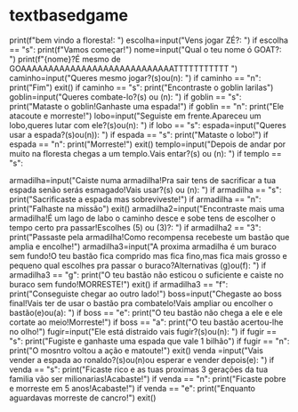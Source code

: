 <h1>textbasedgame</h1>
print(f"bem vindo a floresta!: ")
escolha=input("Vens jogar ZÉ?: ")
if escolha == "s":
  print(f"Vamos começar!")
nome=input("Qual o teu nome ó GOAT?: ")
print(f"{nome}?É mesmo de GOAAAAAAAAAAAAAAAAAAAAAAAAAAAATTTTTTTTTTT ")
caminho=input("Queres mesmo jogar?(s)ou(n): ")
if caminho == "n":
  print("Fim")
  exit()
if caminho == "s":
  print("Encontraste o goblin larilas")
  goblin=input("Queres combate-lo?(s) ou (n): ")
  if goblin == "s":
   print("Mataste o goblin!Ganhaste uma espada!")
  if goblin == "n":
    print("Ele atacoute e morreste!")
lobo=input("Seguiste em frente.Apareceu um lobo,queres lutar com ele?(s)ou(n): ")
if lobo == "s":
    espada=input("Queres usar a espada?(s)ou(n)): ")
if espada == "s":
    print("Mataste o lobo!")
if espada  == "n":
      print("Morreste!")
      exit()
templo=input("Depois de andar por muito na floresta chegas a um templo.Vais entar?(s) ou (n): ")
if templo == "s":

  armadilha=input("Caiste numa armadilha!Pra sair tens de sacrificar a tua espada senão serás esmagado!Vais usar?(s) ou (n): ")
if armadilha == "s":
  print("Sacrificaste a espada mas sobreviveste!")
if armadilha == "n":
  print("Falhaste na missão")
  exit()
armadilha2=input("Encontraste mais uma armadilha!É um lago de labo o caminho desce e sobe tens de escolher o tempo certo pra passar!Escolhes (5) ou (3)?: ")
if armadilha2 == "3":
  print("Passaste pela armadilha!Como recompensa recebeste um bastão que amplia e encolhe!")
armadilha3=input("A proxima armadilha é um buraco sem fundo!O teu bastão fica comprido mas fica fino,mas fica mais grosso e pequeno qual escolhes pra passar o buraco?Alternativas (g)ou(f): ")
if armadilha3 == "g":
  print("O teu bastão não esticou o suficiente e caiste no buraco sem fundo!MORRESTE!")
  exit()
if armadilha3 == "f":
  print("Conseguiste chegar ao outro lado!")
boss=input("Chegaste ao boss final!Vais ter de usar o bastão pra combatelo!Vais ampliar ou encolher o bastão(e)ou(a): ")
if boss == "e":
  print("O teu bastão não chega a ele e ele cortate ao meio!Morreste!")
if boss == "a":
  print("O teu bastão acertou-lhe no olho!")
  fugir=input("Ele está distraido vais fugir?(s)ou(n): ")
if fugir == "s":
  print("Fugiste e ganhaste uma espada que vale 1 bilhão")
if fugir == "n":
  print("O mosntro voltou a ação e matoute!")
  exit()
venda =input("Vais vender a espada ao ronaldo?(s)ou(n)ou esperar e vender depois(e): ")
if venda == "s":
  print("Ficaste rico e as tuas proximas 3 gerações da tua familia vão ser milionarias!Acabaste!")
if venda == "n":
  print("Ficaste pobre e morreste em  5 anos!Acabaste!")
if venda == "e":
  print("Enquanto aguardavas morreste de cancro!")
  exit()

